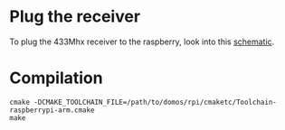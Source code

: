 # Plug the receiver

To plug the 433Mhx receiver to the raspberry, look into this [schematic](https://github.com/jdmichaud/snippets/blob/master/raspberry/simple_RF_receiver/simple_RF_receiver.fzz).

# Compilation

```
cmake -DCMAKE_TOOLCHAIN_FILE=/path/to/domos/rpi/cmaketc/Toolchain-raspberrypi-arm.cmake
make
```
